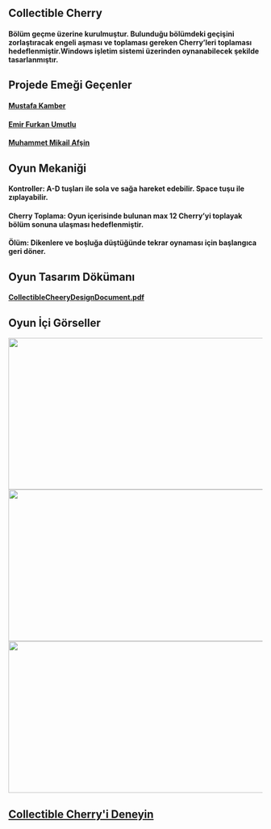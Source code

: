 <h2 align="left">Collectible Cherry</h2>
<h4 align="left">Bölüm geçme üzerine kurulmuştur. Bulunduğu bölümdeki geçişini zorlaştıracak engeli aşması ve toplaması gereken Cherry’leri toplaması hedeflenmiştir.Windows işletim sistemi üzerinden oynanabilecek şekilde tasarlanmıştır.</h3>


<h2 align="left">Projede Emeği Geçenler</h2>

<h4><a href="https://github.com/mustafakamber">Mustafa Kamber</a></h3>
<h4><a href="https://github.com/EmirFurkan55">Emir Furkan Umutlu</a></h3>
<h4><a href="https://github.com/mikailafsin">Muhammet Mikail Afşin</a></h3>

<h2 align="left">Oyun Mekaniği</h2>
<h4 align="left">Kontroller: A-D tuşları ile sola ve sağa hareket edebilir. Space tuşu ile zıplayabilir.</h3>
<h4 align="left">Cherry Toplama: Oyun içerisinde bulunan max 12 Cherry’yi toplayak bölüm sonuna ulaşması hedeflenmiştir.</h3>
<h4 align="left">Ölüm: Dikenlere ve boşluğa düştüğünde tekrar oynaması için başlangıca geri döner. </h3>

<h2 align="left">Oyun Tasarım Dökümanı</h2>
<h4><a href="https://drive.google.com/file/d/1Sz2-RbHhkWBRr8oscScllQ2o7DPd3VbI/view?usp=drive_link">CollectibleCheeryDesignDocument.pdf</a></h3>

<h2 align="left">Oyun İçi Görseller</h2>

<img src="https://i.ibb.co/GCmybFH/image.png" width="520" height="300"/>
<img src="https://i.ibb.co/4fW89Fj/2.png" width="520" height="300"/>
<img src="https://i.ibb.co/8DtD5Dk/3.png" width="520" height="300"/>

<h2><a href="https://github.com/mustafakamber/IntroductionToGameDevelopment/tree/main/Collectible%20Cherry%20For%20Desktop">Collectible Cherry'i Deneyin</a></h2>
